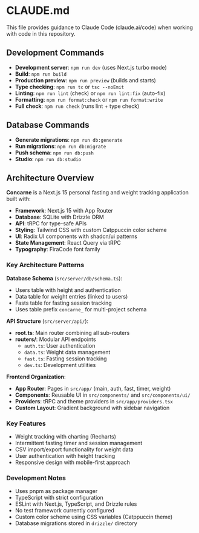 # CLAUDE.md

This file provides guidance to Claude Code (claude.ai/code) when working with code in this repository.

## Development Commands

- **Development server**: `npm run dev` (uses Next.js turbo mode)
- **Build**: `npm run build`
- **Production preview**: `npm run preview` (builds and starts)
- **Type checking**: `npm run tc` or `tsc --noEmit`
- **Linting**: `npm run lint` (check) or `npm run lint:fix` (auto-fix)
- **Formatting**: `npm run format:check` or `npm run format:write`
- **Full check**: `npm run check` (runs lint + type check)

## Database Commands

- **Generate migrations**: `npm run db:generate`
- **Run migrations**: `npm run db:migrate`
- **Push schema**: `npm run db:push`
- **Studio**: `npm run db:studio`

## Architecture Overview

**Concarne** is a Next.js 15 personal fasting and weight tracking application built with:

- **Framework**: Next.js 15 with App Router
- **Database**: SQLite with Drizzle ORM
- **API**: tRPC for type-safe APIs
- **Styling**: Tailwind CSS with custom Catppuccin color scheme
- **UI**: Radix UI components with shadcn/ui patterns
- **State Management**: React Query via tRPC
- **Typography**: FiraCode font family

### Key Architecture Patterns

**Database Schema** (`src/server/db/schema.ts`):
- Users table with height and authentication
- Data table for weight entries (linked to users)
- Fasts table for fasting session tracking
- Uses table prefix `concarne_` for multi-project schema

**API Structure** (`src/server/api/`):
- **root.ts**: Main router combining all sub-routers
- **routers/**: Modular API endpoints
  - `auth.ts`: User authentication
  - `data.ts`: Weight data management
  - `fast.ts`: Fasting session tracking
  - `dev.ts`: Development utilities

**Frontend Organization**:
- **App Router**: Pages in `src/app/` (main, auth, fast, timer, weight)
- **Components**: Reusable UI in `src/components/` and `src/components/ui/`
- **Providers**: tRPC and theme providers in `src/app/providers.tsx`
- **Custom Layout**: Gradient background with sidebar navigation

### Key Features

- Weight tracking with charting (Recharts)
- Intermittent fasting timer and session management
- CSV import/export functionality for weight data
- User authentication with height tracking
- Responsive design with mobile-first approach

### Development Notes

- Uses pnpm as package manager
- TypeScript with strict configuration
- ESLint with Next.js, TypeScript, and Drizzle rules
- No test framework currently configured
- Custom color scheme using CSS variables (Catppuccin theme)
- Database migrations stored in `drizzle/` directory